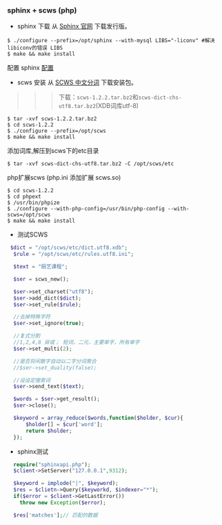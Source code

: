 ### sphinx + scws (php)

* sphinx  下载
从  [Sphinx 官网](http://sphinxsearch.com/downloads/release/) 下载发行版。

```
$ ./configure --prefix=/opt/sphinx --with-mysql LIBS="-liconv" #解决libiconv的错误 LIBS
$ make && make install
```

配置 sphinx [配置](/search/sphinx-config.md)
* scws 安装
从 [SCWS 中文分词](http://www.xunsearch.com/scws/) 下载安装包。

>>> 下载：`scws-1.2.2.tar.bz2`和`scws-dict-chs-utf8.tar.bz2`(XDB词库utf-8)
```shell
$ tar -xvf scws-1.2.2.tar.bz2
$ cd scws-1.2.2
$ ./configure --prefix=/opt/scws
$ make && make install
```
 添加词库,解压到scws下的etc目录
``` shell
$ tar -xvf scws-dict-chs-utf8.tar.bz2 -C /opt/scws/etc
```
 php扩展scws (php.ini 添加扩展 scws.so)

```
$ cd scws-1.2.2
$ cd phpext
$ /usr/bin/phpize
$ ./configure --with-php-config=/usr/bin/php-config --with-scws=/opt/scws
$ make && make install
```

* 测试SCWS

```php
 $dict = "/opt/scws/etc/dict.utf8.xdb";
  $rule = "/opt/scws/etc/rules.utf8.ini";

  $text = "厨艺课程";

  $ser = scws_new();

  $ser->set_charset("utf8");
  $ser->add_dict($dict);
  $ser->set_rule($rule);

  //去掉特殊字符
  $ser->set_ignore(true);

  //复式分割
  //1,2,4,8 异或； 短词，二元，主要单字，所有单字
  $ser->set_multi(2);

  //是否将闲散字自动以二字分词聚合
  //$ser->set_duality(false);

  //设设定搜索词
  $ser->send_text($text);

  $words = $ser->get_result();
  $ser->close();

  $keyword = array_reduce($words,function($holder, $cur){
      $holder[] = $cur['word'];
      return $holder;
  });
```

* sphinx测试

```php
  require("sphinxapi.php");
  $client->SetServer("127.0.0.1",9312);

  $keyword = implode("|", $keyword);
  $res = $clietn->Query($keyworkd, $indexer="*");
  if($error = $client->GetLastError())
    throw new Exception($error);

  $res['matches'];// 匹配的数据
```  
